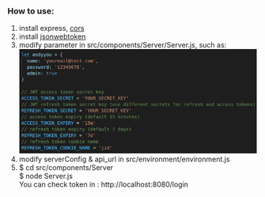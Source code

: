 ### How to use:  
1. install express, [cors](https://github.com/expressjs/cors#readme)  
2. install [jsonwebtoken](https://www.npmjs.com/package/jsonwebtoken)  
3. modify parameter in src/components/Server/Server.js, such as:  
![env](env.PNG)  
4. modify serverConfig & api_url in src/environment/environment.js  
5. $ cd src/components/Server  
  $ node Server.js  
You can check token in : http://localhost:8080/login  
